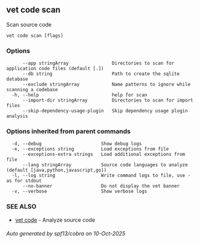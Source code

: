 ## vet code scan

Scan source code

```
vet code scan [flags]
```

### Options

```
      --app stringArray                Directories to scan for application code files (default [.])
      --db string                      Path to create the sqlite database
      --exclude stringArray            Name patterns to ignore while scanning a codebase
  -h, --help                           help for scan
      --import-dir stringArray         Directories to scan for import files
      --skip-dependency-usage-plugin   Skip dependency usage plugin analysis
```

### Options inherited from parent commands

```
  -d, --debug                      Show debug logs
  -e, --exceptions string          Load exceptions from file
      --exceptions-extra strings   Load additional exceptions from file
      --lang stringArray           Source code languages to analyze (default [java,python,javascript,go])
  -l, --log string                 Write command logs to file, use - as for stdout
      --no-banner                  Do not display the vet banner
  -v, --verbose                    Show verbose logs
```

### SEE ALSO

* [vet code](vet_code.md)	 - Analyze source code

###### Auto generated by spf13/cobra on 10-Oct-2025

